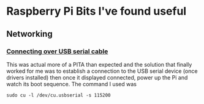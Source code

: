 # Raspberry Pi Bits I've found useful

## Networking

### [Connecting over USB serial cable](https://www.tumfatig.net/20180701/access-raspberry-pi-3-uart-console-on-macos/)

This was actual more of a PITA than expected and the solution that finally worked for me was to establish a connection to the USB serial device (once drivers installed) then once it displayed connected, power up the Pi and watch its boot sequence. The command I used was 

```sudo cu -l /dev/cu.usbserial -s 115200```
